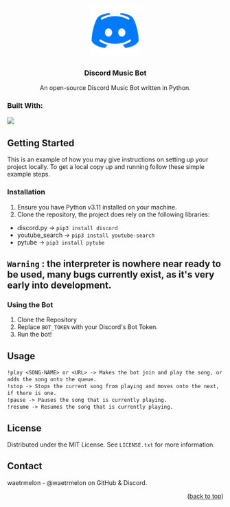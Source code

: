 <a name="readme-top"></a>

<!-- PROJECT LOGO -->
<br />
<div align="center">
  <img src="images/logo.png" alt="Logo" width="120" height="120">
</a>

<h3 align="center">Discord Music Bot</h3>

  <p align="center">An open-source Discord Music Bot written in Python.
    <br />
  </p>
</div>


### Built With:
 <img src="https://skillicons.dev/icons?i=py&perline=14" />




<!-- GETTING STARTED -->
## Getting Started

This is an example of how you may give instructions on setting up your project locally.
To get a local copy up and running follow these simple example steps.

### Installation

1. Ensure you have Python v3.11 installed on your machine.
2. Clone the repository, the project does rely on the following libraries:
- discord.py -> ```pip3 install discord```
- youtube_search -> ```pip3 install youtube-search```
- pytube -> ```pip3 install pytube```

##  ```Warning``` : the interpreter is nowhere near ready to be used, many bugs currently exist, as it's very early into development.


### Using the Bot
1. Clone the Repository
2. Replace ```BOT_TOKEN``` with your Discord's Bot Token.
3. Run the bot!



<!-- USAGE EXAMPLES -->
## Usage
   ```
  !play <SONG-NAME> or <URL> -> Makes the bot join and play the song, or adds the song onto the queue.
  !stop -> Stops the current song from playing and moves onto the next, if there is one.
  !pause -> Pauses the song that is currently playing.
  !resume -> Resumes the song that is currently playing.

   ```

<!-- LICENSE -->
## License

Distributed under the MIT License. See `LICENSE.txt` for more information.



<!-- CONTACT -->
## Contact

waetrmelon - @waetrmelon on GitHub & Discord.


<p align="right">(<a href="#readme-top">back to top</a>)</p>
   
